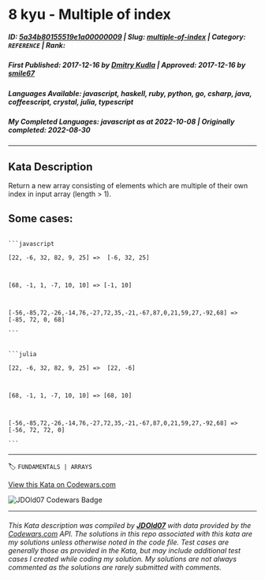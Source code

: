 # 8 kyu - Multiple of  index

##### **ID**: [5a34b80155519e1a00000009](https://www.codewars.com/kata/5a34b80155519e1a00000009) | **Slug**: [multiple-of-index](https://www.codewars.com/kata/5a34b80155519e1a00000009) | **Category**: `REFERENCE` | **Rank**: <span style="color:white">8 kyu</span>

##### **First Published**: 2017-12-16 ***by*** [Dmitry Kudla](https://www.codewars.com/users/Dmitry%20Kudla) | **Approved**: 2017-12-16 ***by*** [smile67](https://www.codewars.com/users/smile67)

##### **Languages Available**: javascript, haskell, ruby, python, go, csharp, java, coffeescript, crystal, julia, typescript

##### **My Completed Languages**: javascript ***as at*** 2022-10-08 | **Originally completed**: 2022-08-30

---

## Kata Description


Return a new array consisting of elements which are multiple of their own index in input array (length > 1).



## Some cases: 



````if-not:julia

```javascript

[22, -6, 32, 82, 9, 25] =>  [-6, 32, 25]



[68, -1, 1, -7, 10, 10] => [-1, 10]



[-56,-85,72,-26,-14,76,-27,72,35,-21,-67,87,0,21,59,27,-92,68] => [-85, 72, 0, 68]

```

````

````if:julia

```julia

[22, -6, 32, 82, 9, 25] =>  [22, -6]



[68, -1, 1, -7, 10, 10] => [68, 10]



[-56,-85,72,-26,-14,76,-27,72,35,-21,-67,87,0,21,59,27,-92,68] => [-56, 72, 72, 0]

```

````





---


🏷 `FUNDAMENTALS | ARRAYS`


[View this Kata on Codewars.com](https://www.codewars.com/kata/5a34b80155519e1a00000009)

![](https://www.codewars.com/users/jdold07/badges/large "JDOld07 Codewars Badge")

---

###### *This Kata description was compiled by [**JDOld07**](https://tpstech.dev) with data provided by the [Codewars.com](https://www.codewars.com) API.  The solutions in this repo associated with this kata are my solutions unless otherwise noted in the code file.  Test cases are generally those as provided in the Kata, but may include additional test cases I created while coding my solution.  My solutions are not always commented as the solutions are rarely submitted with comments.*

